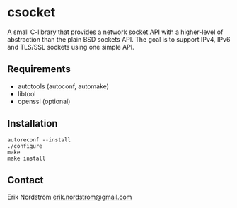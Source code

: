 csocket
=======

A small C-library that provides a network socket API with a
higher-level of abstraction than the plain BSD sockets API. The goal
is to support IPv4, IPv6 and TLS/SSL sockets using one simple API.

Requirements
------------

* autotools (autoconf, automake)
* libtool
* openssl (optional)

Installation
------------

```
autoreconf --install
./configure
make
make install
```

Contact
-------

Erik Nordström <erik.nordstrom@gmail.com>
